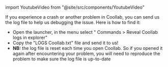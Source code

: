 import YoutubeVideo from "@site/src/components/YoutubeVideo"

If you experience a crash or another problem in Coollab, you can send us the log file to help us debugging the issue. Here is how to find it:

- Open the launcher, in the menu select "<span class="icon-rocket"></span> Commands > <span class="icon-file-text2"></span> Reveal Coollab logs in explorer"
- Copy the "LOGS Coollab.txt" file and send it to us!
- **NB:** the log file is reset each time you open Coollab. So if you opened it again after encountering your problem, you will need to reproduce the problem to make sure the log file is up-to-date

<YoutubeVideo id="swMZGsGje4E"/>